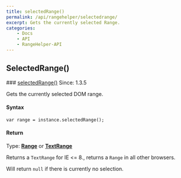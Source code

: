 ```yaml
---
title: selectedRange()
permalink: /api/rangehelper/selectedrange/
excerpt: Gets the currently selected Range.
categories:
    - Docs
    - API
    - RangeHelper-API
---
```

## SelectedRange()

<article class="api method" markdown="1">
### <a id="selectedRange" href="#selectedRange">selectedRange()</a> <span class="since">Since: 1.3.5</span>

Gets the currently selected DOM range.


#### Syntax

	var range = instance.selectedRange();


#### Return

Type: **[Range](/api/types/#range)** or **[TextRange](/api/types/#textrange)**

Returns a `TextRange` for IE &lt;= 8., returns a `Range` in all other browsers.

Will return `null` if there is currently no selection.
</article>
